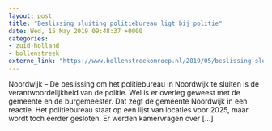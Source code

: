 ```yaml
---
layout: post
title: "Beslissing sluiting politiebureau ligt bij politie"
date: Wed, 15 May 2019 09:48:37 +0000
categories: 
- zuid-holland 
- bollenstreek 
externe_link: "https://www.bollenstreekomroep.nl/2019/05/beslissing-sluiting-politiebureau-ligt-bij-politie/"
---
```


Noordwijk &#8211; De beslissing om het politiebureau in Noordwijk te sluiten is de verantwoordelijkheid van de politie. Wel is er overleg geweest met de gemeente en de burgemeester. Dat zegt de gemeente Noordwijk in een reactie. Het politiebureau staat op een lijst van locaties voor 2025, maar wordt toch eerder gesloten. Er werden kamervragen over [&#8230;]
